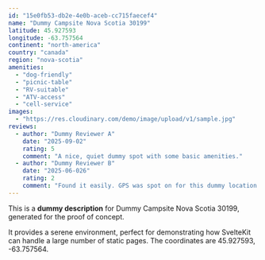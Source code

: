 ```yaml
---
id: "15e0fb53-db2e-4e0b-aceb-cc715faecef4"
name: "Dummy Campsite Nova Scotia 30199"
latitude: 45.927593
longitude: -63.757564
continent: "north-america"
country: "canada"
region: "nova-scotia"
amenities:
  - "dog-friendly"
  - "picnic-table"
  - "RV-suitable"
  - "ATV-access"
  - "cell-service"
images:
  - "https://res.cloudinary.com/demo/image/upload/v1/sample.jpg"
reviews:
  - author: "Dummy Reviewer A"
    date: "2025-09-02"
    rating: 5
    comment: "A nice, quiet dummy spot with some basic amenities."
  - author: "Dummy Reviewer B"
    date: "2025-06-026"
    rating: 2
    comment: "Found it easily. GPS was spot on for this dummy location."
---
```


This is a **dummy description** for Dummy Campsite Nova Scotia 30199, generated for the proof of concept.

It provides a serene environment, perfect for demonstrating how SvelteKit can handle a large number of static pages. The coordinates are 45.927593, -63.757564.
